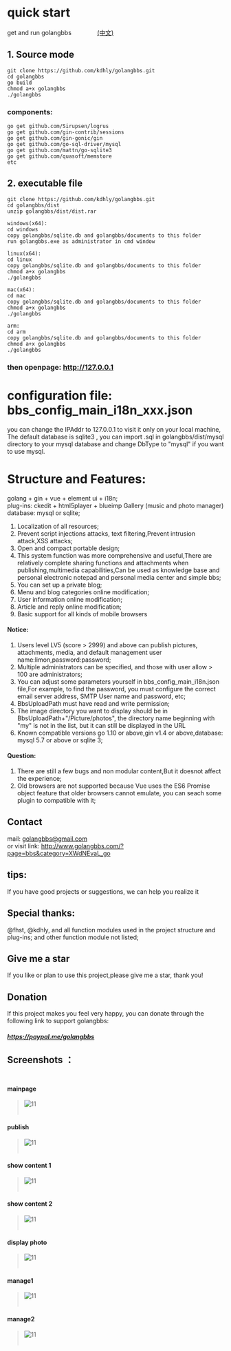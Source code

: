 # quick start

get and run golangbbs &emsp;&emsp;&emsp;&emsp;[(中文)](/READMECN.md)

## 1. Source mode
	
	git clone https://github.com/kdhly/golangbbs.git  
	cd golangbbs  
	go build  
	chmod a+x golangbbs  
	./golangbbs  

### components:

	go get github.com/Sirupsen/logrus  
	go get github.com/gin-contrib/sessions  
	go get github.com/gin-gonic/gin  
	go get github.com/go-sql-driver/mysql  
	go get github.com/mattn/go-sqlite3  
	go get github.com/quasoft/memstore  
	etc  


## 2. executable file 

	git clone https://github.com/kdhly/golangbbs.git   
	cd golangbbs/dist  
	unzip golangbbs/dist/dist.rar  

	windows(x64):  
	cd windows  
	copy golangbbs/sqlite.db and golangbbs/documents to this folder  
	run golangbbs.exe as administrator in cmd window 

	linux(x64):  
	cd linux  
	copy golangbbs/sqlite.db and golangbbs/documents to this folder  
	chmod a+x golangbbs  
	./golangbbs  

	mac(x64):  
	cd mac  
	copy golangbbs/sqlite.db and golangbbs/documents to this folder  
	chmod a+x golangbbs  
	./golangbbs  

	arm:  
	cd arm  
	copy golangbbs/sqlite.db and golangbbs/documents to this folder  
	chmod a+x golangbbs  
	./golangbbs  

### then openpage: http://127.0.0.1 

# configuration file: bbs_config_main_i18n_xxx.json
you can change the IPAddr to 127.0.0.1 to visit it only on your local machine, The default database is sqlite3 , you can import .sql in golangbbs/dist/mysql directory to your mysql database and change DbType to "mysql" if you want to use mysql.

# Structure and Features:
golang + gin + vue + element ui + i18n;    
plug-ins: ckedit + html5player + blueimp Gallery (music and photo manager)  
database: mysql or sqlite;  
1. Localization of all resources;  
2. Prevent script injections attacks, text filtering,Prevent intrusion attack,XSS attacks;  
3. Open and compact portable design;  
4. This system function was more comprehensive and useful,There are relatively complete sharing functions and attachments when publishing,multimedia capabilities,Can be used as knowledge base and personal electronic notepad and personal media center and simple bbs;  
5. You can set up a private blog;  
6. Menu and blog categories online modification;  
7. User information online modification;  
8. Article and reply online modification;  
9. Basic support for all kinds of mobile browsers  

#### Notice:
1. Users level LV5 (score > 2999) and above can publish pictures, attachments, media, and default management user name:limon,password:password;
2. Multiple administrators can be specified, and those with user allow > 100 are administrators;
3. You can adjust some parameters yourself in bbs_config_main_i18n.json file,For example, to find the password, you must configure the correct email server address, SMTP User name and password, etc;
4. BbsUploadPath must have read and write permission;
5. The image directory you want to display should be in BbsUploadPath+"/Picture/photos", the directory name beginning with "my" is not in the list, but it can still be displayed in the URL
6. Known compatible versions go 1.10 or above,gin v1.4 or above,database: mysql 5.7 or above or sqlite 3;

#### Question:
1. There are still a few bugs and non modular content,But it doesnot affect the experience;
2. Old browsers are not supported because Vue uses the ES6 Promise object feature that older browsers cannot emulate, you can seach some plugin to compatible with it;

## Contact
mail: golangbbs@gmail.com  
or visit link: http://www.golangbbs.com/?page=bbs&category=XWdNEvaL_go

## tips:
If you have good projects or suggestions, we can help you realize it
## Special thanks:
@fhst, @kdhly, and all function modules used in the project structure and plug-ins; and other function module not listed;

## Give me a star
If you like or plan to use this project,please give me a star, thank you!

## Donation
If this project makes you feel very happy, you can donate through the following link to support golangbbs:
##### https://paypal.me/golangbbs

## Screenshots ：<br /><br />
#### mainpage 
>![11](/static/img/screenshots/mainpage.jpg)  <br /><br />
#### publish 
>![11](/static/img/screenshots/publish.jpg)  <br /><br />
#### show content 1
>![11](/static/img/screenshots/show1.jpg)  <br /><br />
#### show content 2
>![11](/static/img/screenshots/show2.jpg)  <br /><br />
#### display photo 
>![11](/static/img/screenshots/photoshow1.jpg)  <br /><br />
#### manage1 
>![11](/static/img/screenshots/manage1.jpg)  <br /><br />
#### manage2 
>![11](/static/img/screenshots/manage2.jpg)  <br /><br />
